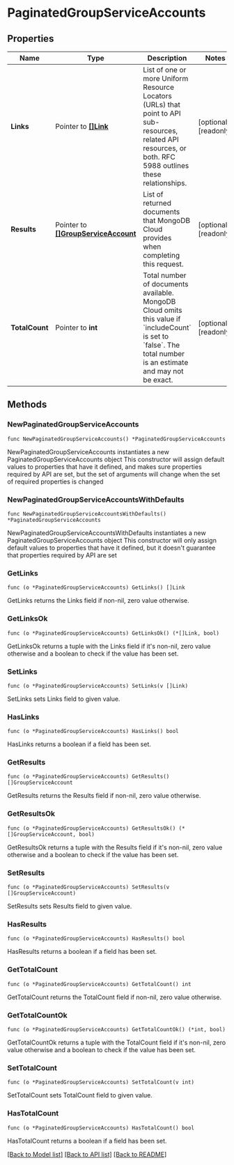 # PaginatedGroupServiceAccounts

## Properties

Name | Type | Description | Notes
------------ | ------------- | ------------- | -------------
**Links** | Pointer to [**[]Link**](Link.md) | List of one or more Uniform Resource Locators (URLs) that point to API sub-resources, related API resources, or both. RFC 5988 outlines these relationships. | [optional] [readonly] 
**Results** | Pointer to [**[]GroupServiceAccount**](GroupServiceAccount.md) | List of returned documents that MongoDB Cloud provides when completing this request. | [optional] [readonly] 
**TotalCount** | Pointer to **int** | Total number of documents available. MongoDB Cloud omits this value if &#x60;includeCount&#x60; is set to &#x60;false&#x60;. The total number is an estimate and may not be exact. | [optional] [readonly] 

## Methods

### NewPaginatedGroupServiceAccounts

`func NewPaginatedGroupServiceAccounts() *PaginatedGroupServiceAccounts`

NewPaginatedGroupServiceAccounts instantiates a new PaginatedGroupServiceAccounts object
This constructor will assign default values to properties that have it defined,
and makes sure properties required by API are set, but the set of arguments
will change when the set of required properties is changed

### NewPaginatedGroupServiceAccountsWithDefaults

`func NewPaginatedGroupServiceAccountsWithDefaults() *PaginatedGroupServiceAccounts`

NewPaginatedGroupServiceAccountsWithDefaults instantiates a new PaginatedGroupServiceAccounts object
This constructor will only assign default values to properties that have it defined,
but it doesn't guarantee that properties required by API are set

### GetLinks

`func (o *PaginatedGroupServiceAccounts) GetLinks() []Link`

GetLinks returns the Links field if non-nil, zero value otherwise.

### GetLinksOk

`func (o *PaginatedGroupServiceAccounts) GetLinksOk() (*[]Link, bool)`

GetLinksOk returns a tuple with the Links field if it's non-nil, zero value otherwise
and a boolean to check if the value has been set.

### SetLinks

`func (o *PaginatedGroupServiceAccounts) SetLinks(v []Link)`

SetLinks sets Links field to given value.

### HasLinks

`func (o *PaginatedGroupServiceAccounts) HasLinks() bool`

HasLinks returns a boolean if a field has been set.
### GetResults

`func (o *PaginatedGroupServiceAccounts) GetResults() []GroupServiceAccount`

GetResults returns the Results field if non-nil, zero value otherwise.

### GetResultsOk

`func (o *PaginatedGroupServiceAccounts) GetResultsOk() (*[]GroupServiceAccount, bool)`

GetResultsOk returns a tuple with the Results field if it's non-nil, zero value otherwise
and a boolean to check if the value has been set.

### SetResults

`func (o *PaginatedGroupServiceAccounts) SetResults(v []GroupServiceAccount)`

SetResults sets Results field to given value.

### HasResults

`func (o *PaginatedGroupServiceAccounts) HasResults() bool`

HasResults returns a boolean if a field has been set.
### GetTotalCount

`func (o *PaginatedGroupServiceAccounts) GetTotalCount() int`

GetTotalCount returns the TotalCount field if non-nil, zero value otherwise.

### GetTotalCountOk

`func (o *PaginatedGroupServiceAccounts) GetTotalCountOk() (*int, bool)`

GetTotalCountOk returns a tuple with the TotalCount field if it's non-nil, zero value otherwise
and a boolean to check if the value has been set.

### SetTotalCount

`func (o *PaginatedGroupServiceAccounts) SetTotalCount(v int)`

SetTotalCount sets TotalCount field to given value.

### HasTotalCount

`func (o *PaginatedGroupServiceAccounts) HasTotalCount() bool`

HasTotalCount returns a boolean if a field has been set.

[[Back to Model list]](../README.md#documentation-for-models) [[Back to API list]](../README.md#documentation-for-api-endpoints) [[Back to README]](../README.md)


